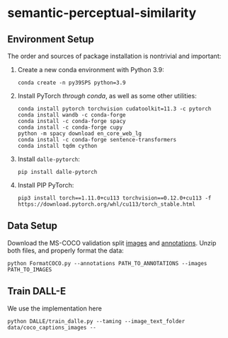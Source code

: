 # semantic-perceptual-similarity

## Environment Setup
The order and sources of package installation is nontrivial and important:
1. Create a new conda environment with Python 3.9:
    ```
    conda create -n py39SPS python=3.9
    ```
2. Install PyTorch _through conda_, as well as some other utilities:
    ```
    conda install pytorch torchvision cudatoolkit=11.3 -c pytorch
    conda install wandb -c conda-forge
    conda install -c conda-forge spacy
    conda install -c conda-forge cupy
    python -m spacy download en_core_web_lg
    conda install -c conda-forge sentence-transformers
    conda install tqdm cython
    ```
3. Install `dalle-pytorch`:
    ```
    pip install dalle-pytorch
    ```
4. Install PIP PyTorch:
    ```
    pip3 install torch==1.11.0+cu113 torchvision==0.12.0+cu113 -f https://download.pytorch.org/whl/cu113/torch_stable.html
    ```
## Data Setup
Download the MS-COCO validation split [images](http://images.cocodataset.org/zips/val2014.zip) and [annotations](http://images.cocodataset.org/annotations/annotations_trainval2014.zip). Unzip both files, and properly format the data:
```
python FormatCOCO.py --annotations PATH_TO_ANNOTATIONS --images PATH_TO_IMAGES
```

## Train DALL-E
We use the implementation here

```
python DALLE/train_dalle.py --taming --image_text_folder data/coco_captions_images --
```
